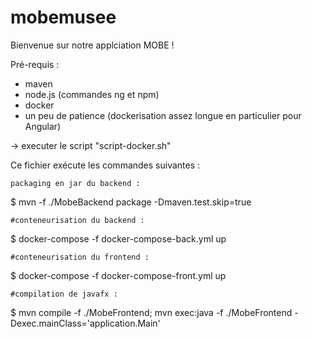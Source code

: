 # mobemusee

Bienvenue sur notre applciation MOBE !

Pré-requis :
 - maven
 - node.js (commandes ng et npm)
 - docker
 - un peu de patience (dockerisation assez longue en particulier pour Angular)


 -> executer le script "script-docker.sh"



Ce fichier exécute les commandes suivantes :

	packaging en jar du backend :
$ mvn -f ./MobeBackend package -Dmaven.test.skip=true

	#conteneurisation du backend :
$ docker-compose -f docker-compose-back.yml up

	#conteneurisation du frontend :
$ docker-compose -f docker-compose-front.yml up

	#compilation de javafx :
$ mvn compile -f ./MobeFrontend; mvn exec:java -f ./MobeFrontend -Dexec.mainClass='application.Main'
